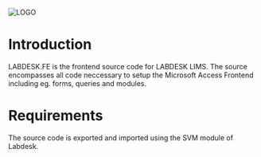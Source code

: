 ![LOGO](https://github.com/user-attachments/assets/56d40260-8dec-4ee1-90c4-ee9ce22335fe)


# Introduction
LABDESK.FE is the frontend source code for LABDESK LIMS. The source encompasses all code neccessary to setup the Microsoft Access Frontend including eg. forms, queries and modules.

# Requirements
The source code is exported and imported using the SVM module of Labdesk.
